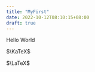 ```yaml
---
title: "MyFirst"
date: 2022-10-12T08:10:15+08:00
draft: true
---
```


Hello World  

$\KaTeX$

$\LaTeX$
